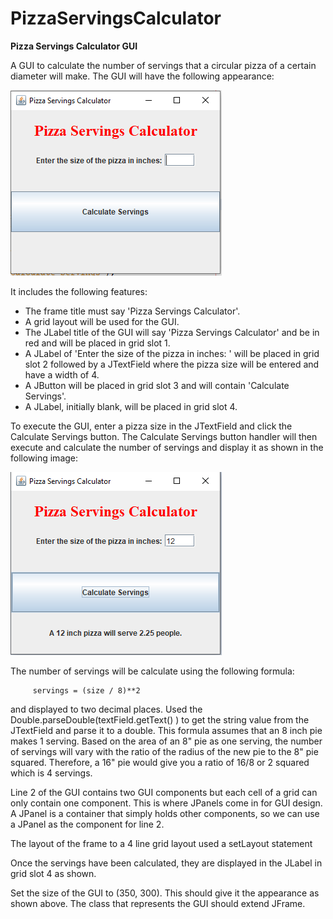 # PizzaServingsCalculator
**Pizza Servings Calculator GUI**

A GUI to calculate the number of servings that a circular pizza of a certain diameter will make. The GUI will have the following appearance:

![PizzaServingsCalculatorInitial](https://github.com/zbl5332/PizzaServingsCalculator/blob/bb2561d726924a10645ceffbe683d32e22f98a98/PizzaServingsCalculatorInitial.png)

It includes the following features:

* The frame title must say 'Pizza Servings Calculator'.
* A grid layout will be used for the GUI.
* The JLabel title of the GUI will say 'Pizza Servings Calculator' and be in red and will be placed in  grid slot 1.
* A JLabel of 'Enter the size of the pizza in inches: ' will be placed in grid slot 2 followed by a JTextField where the pizza size will be entered and have a width of 4.
* A JButton will be placed in grid slot 3 and will contain 'Calculate Servings'.
* A JLabel, initially blank, will be placed in grid slot 4.

To execute the GUI, enter a pizza size in the JTextField and click the Calculate Servings button. The Calculate Servings button handler will then execute and calculate the number of servings and display it as shown in the following image:

![PizzaServingsCalculatorFinal](https://github.com/zbl5332/PizzaServingsCalculator/blob/bb2561d726924a10645ceffbe683d32e22f98a98/PizzaServingsCalculatorFinal.png)

The number of servings will be calculate using the following formula:

         servings = (size / 8)**2

and displayed to two decimal places. Used the Double.parseDouble(textField.getText() ) to get the string value from the JTextField and parse it to a double. This formula assumes that an 8 inch pie makes 1 serving. Based on the area of an 8" pie as one serving, the number of servings will vary with the ratio of the radius of the new pie to the 8" pie squared. Therefore, a 16" pie would give you a ratio of 16/8 or 2 squared which is 4 servings.

Line 2 of the GUI contains two GUI components but each cell of a grid can only contain one component. This is where JPanels come in for GUI design. A JPanel is a container that simply holds other components, so we can use a JPanel as the component for line 2.

The layout of the frame to a 4 line grid layout used a setLayout statement

Once the servings have been calculated, they are displayed in the JLabel in grid slot 4 as shown.

Set the size of the GUI to (350, 300). This should give it the appearance as shown above. The class that represents the GUI should extend JFrame.
